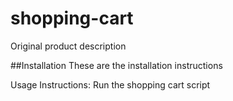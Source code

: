 # shopping-cart


Original product description


##Installation
	These are the installation instructions

Usage Instructions:
	Run the shopping cart script